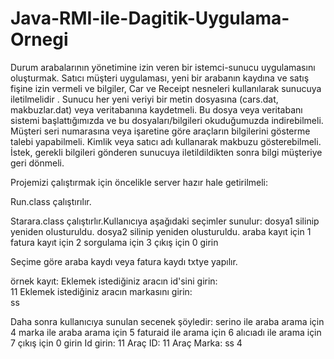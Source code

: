 # Java-RMI-ile-Dagitik-Uygulama-Ornegi
Durum arabalarının yönetimine izin veren bir istemci-sunucu uygulamasını oluşturmak. Satıcı müşteri uygulaması, yeni bir arabanın kaydına ve satış fişine izin vermeli ve bilgiler, Car ve Receipt nesneleri kullanılarak sunucuya iletilmelidir . Sunucu her yeni veriyi bir metin dosyasına (cars.dat, makbuzlar.dat) veya veritabanına kaydetmeli. Bu dosya veya veritabanı sistemi başlattığımızda ve bu dosyaları/bilgileri okuduğumuzda indirebilmeli. Müşteri seri numarasına veya işaretine göre araçların bilgilerini gösterme talebi yapabilmeli. Kimlik veya satıcı adı kullanarak makbuzu gösterebilmeli. İstek, gerekli bilgileri gönderen sunucuya iletildildikten sonra bilgi müşteriye geri dönmeli.

Projemizi çalıştırmak için öncelikle server hazır hale getirilmeli:

Run.class çalıştırılır.

Starara.class çalıştırlır.Kullanıcıya aşağıdaki seçimler sunulur:
	dosya1 silinip yeniden olusturuldu.
	dosya2 silinip yeniden olusturuldu.
	araba kayıt için 1 
	fatura kayıt için 2 
	sorgulama için 3
	çıkış için 0 girin

Seçime göre araba kaydı veya fatura kaydı txtye yapılır.

örnek kayıt:
	Eklemek istediğiniz aracın id'sini girin:  
	11
	Eklemek istediğiniz aracın markasını girin:  
	ss

Daha sonra kullanıcıya sunulan secenek şöyledir:
	serino ile araba arama için 4 
	marka ile araba arama için 5
	faturaid ile arama için 6 
	alıcıadı ile arama için 7
	çıkış için 0 girin
	Id girin:
	11
	Araç ID: 11 Araç Marka: ss
	4
